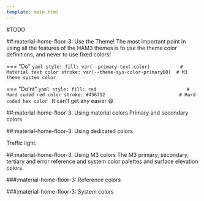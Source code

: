 ```yaml
---
template: main.html
---
```

\#TODO

##:material-home-floor-3: Use the Theme!
The most important point in using all the features of the HAM3 themes is to _use_ the theme color definitions, and never to use fixed colors!

=== "Do"
    ```yaml
      style:
        fill: var(--primary-text-color)           # Material text color
        stroke: var(--theme-sys-color-primary60)  # M3 theme system color
    ```

=== "Do'nt"
    ```yaml
      style:
        fill: red                                 # Hard coded red color
        stroke: #456712                           # Hard coded hex color
    ```
It can't get any easier :smile:


##:material-home-floor-3: Using material colors
Primary and secondary colors

##:material-home-floor-3: Using dedicated colors

Traffic light.


##:material-home-floor-3: Using M3 colors
The M3 primary, secondary, tertiary and error reference and system color palettes and surface elevation colors.

###:material-home-floor-3: Reference colors


###:material-home-floor-3: System colors
